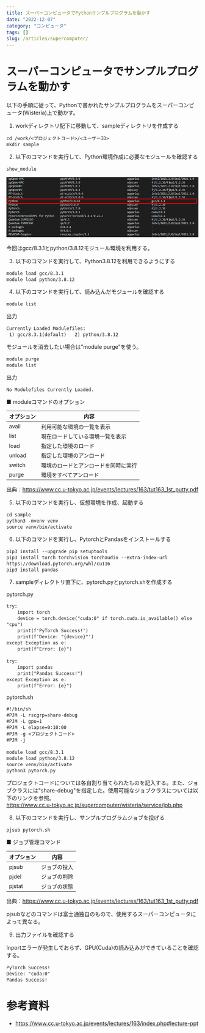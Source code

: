```yaml
---
title: スーパーコンピュータでPythonサンプルプログラムを動かす
date: "2022-12-07"
category: "コンピュータ"
tags: []
slug: /articles/supercomputer/
---
```



# スーパーコンピュータでサンプルプログラムを動かす
以下の手順に従って、Pythonで書かれたサンプルプログラムをスーパーコンピュータ(Wisteria)上で動かす。

1. workディレクトリ配下に移動して、sampleディレクトリを作成する

```
cd /work/<プロジェクトコード>/<ユーザーID>
mkdir sample
```

2. 以下のコマンドを実行して、Python環境作成に必要なモジュールを確認する

```
show_module
```

![show_moduleコマンド](./show_module.png)

今回はgcc/8.3.1とpython/3.8.12モジュール環境を利用する。

3. 以下のコマンドを実行して、Python3.8.12を利用できるようにする
```
module load gcc/8.3.1
module load python/3.8.12
```

4. 以下のコマンドを実行して、読み込んだモジュールを確認する
```
module list
```

出力
```
Currently Loaded Modulefiles:
 1) gcc/8.3.1(default)   2) python/3.8.12
```

モジュールを消去したい場合は"module purge"を使う。
```
module purge
module list
```

出力
```
No Modulefiles Currently Loaded.
```

■ moduleコマンドのオプション

|オプション|内容|
|-|-|
|avail|利用可能な環境の一覧を表示|
|list|現在ロードしている環境一覧を表示|
|load|指定した環境のロード|
|unload|指定した環境のアンロード|
|switch|環境のロードとアンロードを同時に実行|
|purge|環境をすべてアンロード|

出典：https://www.cc.u-tokyo.ac.jp/events/lectures/163/tut163_1st_putty.pdf

5. 以下のコマンドを実行し、仮想環境を作成、起動する
```
cd sample
python3 -mvenv venv
source venv/bin/activate
```

6. 以下のコマンドを実行し、PytorchとPandasをインストールする
```
pip3 install --upgrade pip setuptools
pip3 install torch torchvision torchaudio --extra-index-url https://download.pytorch.org/whl/cu116
pip3 install pandas
```

7. sampleディレクトリ直下に、pytorch.pyとpytorch.shを作成する

pytorch.py
```
try:
    import torch
    device = torch.device("cuda:0" if torch.cuda.is_available() else "cpu")
    print(f'PyTorch Success!')
    print(f'Device: "{device}"')
except Exception as e:
    print(f"Error: {e}")
    
try:
    import pandas
    print("Pandas Success!")
except Exception as e:
    print(f"Error: {e}")
```

pytorch.sh
```
#!/bin/sh
#PJM -L rscgrp=share-debug
#PJM -L gpu=1
#PJM -L elapse=0:10:00
#PJM -g <プロジェクトコード>
#PJM -j

module load gcc/8.3.1
module load python/3.8.12
source venv/bin/activate
python3 pytorch.py
```

プロジェクトコードについては各自割り当てられたものを記入する。また、ジョブクラスには"share-debug"を指定した。使用可能なジョブクラスについては以下のリンクを参照。  
https://www.cc.u-tokyo.ac.jp/supercomputer/wisteria/service/job.php

8. 以下のコマンドを実行し、サンプルプログラムジョブを投げる

```
pjsub pytorch.sh
```

■ ジョブ管理コマンド

|オプション|内容|
|-|-|
|pjsub|ジョブの投入|
|pjdel|ジョブの削除|
|pjstat|ジョブの状態|

出典：https://www.cc.u-tokyo.ac.jp/events/lectures/163/tut163_1st_putty.pdf

pjsubなどのコマンドは富士通独自のもので、使用するスーパーコンピュータによって異なる。

9. 出力ファイルを確認する

Inportエラーが発生しておらず、GPU(Cuda)の読み込みができていることを確認する。

```
PyTorch Success!
Device: "cuda:0"
Pandas Success!
```

# 参考資料
+ https://www.cc.u-tokyo.ac.jp/events/lectures/163/index.php#lecture-ppt